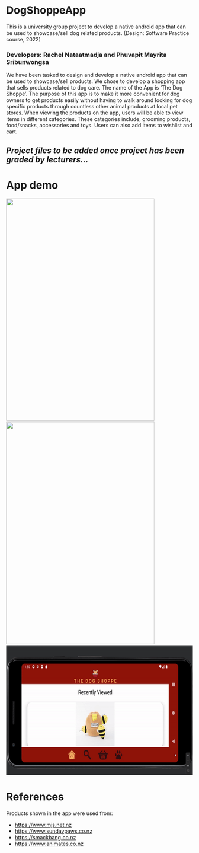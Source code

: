 # DogShoppeApp
This is a university group project to develop a native android app that can be used to showcase/sell dog related products. (Design: Software Practice course, 2022)
### Developers: Rachel Nataatmadja and Phuvapit Mayrita Sribunwongsa 

We have been tasked to design and develop a native android app that can be used to showcase/sell products. We chose to develop a shopping app that sells products related to dog care. The name of the App is ‘The Dog Shoppe’. The purpose of this app is to make it more convenient for dog owners to get products easily without having to walk around looking for dog specific products through countless other animal products at local pet stores. When viewing the products on the app, users will be able to view items in different categories. These categories include, grooming products, food/snacks, accessories and toys. Users can also add items to wishlist and cart.

## *Project files to be added once project has been graded by lecturers...*

# App demo

<img src="readmeAssets/dogshoppe_portrait_1.gif" width="400" height="600" /> <img src="readmeAssets/dogshoppe_portrait_2.gif" width="400" height="600" /> 
<img src="readmeAssets/dogshoppe_landscape.gif" width="600" height="350" /> 

# References
Products shown in the app were used from:
- https://www.mjs.net.nz
- https://www.sundaypaws.co.nz
- https://smackbang.co.nz
- https://www.animates.co.nz
